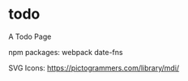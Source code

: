 # todo
A Todo Page

npm packages:
webpack
date-fns

SVG Icons:
https://pictogrammers.com/library/mdi/
